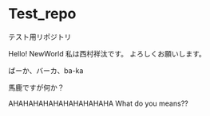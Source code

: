 # Test_repo
テスト用リポジトリ

Hello! NewWorld 私は西村祥汰です。
よろしくお願いします。

ばーか、バーカ、ba-ka

馬鹿ですが何か？

AHAHAHAHAHAHAHAHAHAHA
What do you means??
